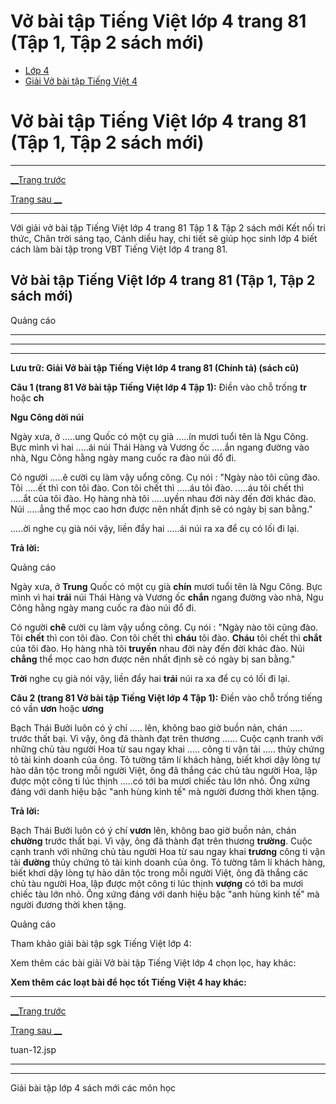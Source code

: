 # Vở bài tập Tiếng Việt lớp 4 trang 81 (Tập 1, Tập 2 sách mới)

  * [Lớp 4](https://vietjack.com/series/lop-4.jsp)
  * [Giải Vở bài tập Tiếng Việt 4](https://vietjack.com/giai-vo-bai-tap-tieng-viet-4/index.jsp)



# Vở bài tập Tiếng Việt lớp 4 trang 81 (Tập 1, Tập 2 sách mới)

* * *

[__Trang trước](https://vietjack.com/giai-vo-bai-tap-tieng-viet-4/tuan-12.jsp)

[Trang sau __](https://vietjack.com/giai-vo-bai-tap-tieng-viet-4/tuan-12.jsp)

* * *

Với giải vở bài tập Tiếng Việt lớp 4 trang 81 Tập 1 & Tập 2 sách mới Kết nối tri thức, Chân trời sáng tạo, Cánh diều hay, chi tiết sẽ giúp học sinh lớp 4 biết cách làm bài tập trong VBT Tiếng Việt lớp 4 trang 81.

## Vở bài tập Tiếng Việt lớp 4 trang 81 (Tập 1, Tập 2 sách mới)

Quảng cáo

* * *

* * *

* * *

**Lưu trữ: Giải Vở bài tập Tiếng Việt lớp 4 trang 81 (Chính tả) (sách cũ)**

**Câu 1 (trang 81 Vở bài tập Tiếng Việt lớp 4 Tập 1):** Điền vào chỗ trống **tr** hoặc **ch**

**Ngu Công dời núi**

Ngày xưa, ở .....ung Quốc có một cụ già .....ín mươi tuổi tên là Ngu Công. Bực mình vì hai .....ái núi Thái Hàng và Vương ốc .....ắn ngang đường vào nhà, Ngu Công hằng ngày mang cuốc ra đào núi đổ đi.

Có người .....ê cười cụ làm vậy uổng công. Cụ nói : "Ngày nào tôi cũng đào. Tôi .....ết thì con tôi đào. Con tôi chết thì .....áu tôi đào. .....áu tôi chết thì .....ắt của tôi đào. Họ hàng nhà tôi .....uyền nhau đời này đến đời khác đào. Núi .....ẳng thể mọc cao hơn được nên nhất định sẽ có ngày bị san bằng."

.....ời nghe cụ già nói vậy, liền đẩy hai .....ái núi ra xa để cụ có lối đi lại.

**Trả lời:**

Quảng cáo

Ngày xưa, ở **Trung** Quốc có một cụ già **chín** mươi tuổi tên là Ngu Công. Bực mình vì hai **trái** núi Thái Hàng và Vương ốc **chắn** ngang đường vào nhà, Ngu Công hằng ngày mang cuốc ra đào núi đổ đi.

Có người **chê** cười cụ làm vậy uổng công. Cụ nói : "Ngày nào tôi cũng đào. Tôi **chết** thì con tôi đào. Con tôi chết thì **cháu** tôi đào. **Cháu** tôi chết thì **chắt** của tôi đào. Họ hàng nhà tôi **truyền** nhau đời này đến đời khác đào. Núi **chẳng** thể mọc cao hơn được nên nhất định sẽ có ngày bị san bằng."

**Trời** nghe cụ già nói vậy, liền đẩy hai **trái** núi ra xa để cụ có lối đi lại.

**Câu 2 (trang 81 Vở bài tập Tiếng Việt lớp 4 Tập 1):** Điền vào chỗ trống tiếng có vần **ươn** hoặc **ương**

Bạch Thái Bưởi luôn có ý chí ..... lên, không bao giờ buồn nản, chán ..... trước thất bại. Vì vậy, ông đã thành đạt trên thương ...... Cuộc cạnh tranh với những chủ tàu người Hoa từ sau ngay khai ..... công ti vận tải ..... thủy chứng tỏ tài kinh doanh của ông. Tỏ tường tâm lí khách hàng, biết khơi dậy lòng tự hào dân tộc trong mỗi người Việt, ông đã thắng các chủ tàu người Hoa, lập được một công ti lúc thịnh .....có tới ba mươi chiếc tàu lớn nhỏ. Ông xứng đáng với danh hiệu bậc "anh hùng kinh tế" mà người đương thời khen tặng.

**Trả lời:**

Bạch Thái Bưởi luôn có ý chí **vươn** lên, không bao giờ buồn nản, chán **chường** trước thất bại. Vì vậy, ông đã thành đạt trên thương **trường**. Cuộc cạnh tranh với những chủ tàu người Hoa từ sau ngay khai **trương** công ti vận tải **đường** thủy chứng tỏ tài kinh doanh của ông. Tỏ tường tâm lí khách hàng, biết khơi dậy lòng tự hào dân tộc trong mỗi người Việt, ông đã thắng các chủ tàu người Hoa, lập được một công ti lúc thịnh **vượng** có tới ba mươi chiếc tàu lớn nhỏ. Ông xứng đáng với danh hiệu bậc "anh hùng kinh tế" mà người đương thời khen tặng.

Quảng cáo

Tham khảo giải bài tập sgk Tiếng Việt lớp 4:

Xem thêm các bài giải Vở bài tập Tiếng Việt lớp 4 chọn lọc, hay khác:

**Xem thêm các loạt bài để học tốt Tiếng Việt 4 hay khác:**

* * *

[__Trang trước](https://vietjack.com/giai-vo-bai-tap-tieng-viet-4/tuan-12.jsp)

[Trang sau __](https://vietjack.com/giai-vo-bai-tap-tieng-viet-4/tuan-12.jsp)

tuan-12.jsp

* * *

* * *

Giải bài tập lớp 4 sách mới các môn học
